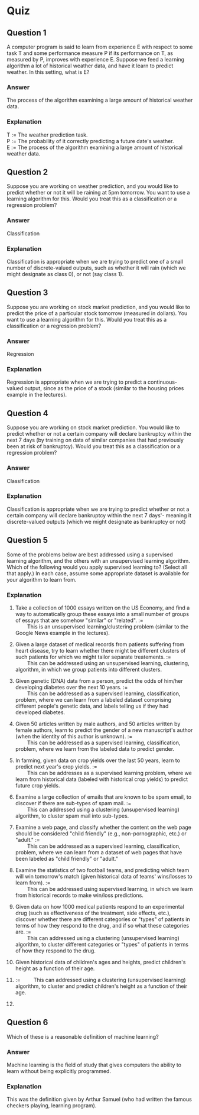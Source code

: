 Quiz
====

Question 1
----------

A computer program is said to learn from experience E with respect to some task T and some performance measure P if its performance on T, as measured by P, improves with experience E. Suppose we feed a learning algorithm a lot of historical weather data, and have it learn to predict weather. In this setting, what is E?

### Answer

The process of the algorithm examining a large amount of historical weather data.

### Explanation

T := The weather prediction task.  
P := The probability of it correctly predicting a future date's weather.  
E := The process of the algorithm examining a large amount of historical weather data.  

Question 2
----------

Suppose you are working on weather prediction, and you would like to predict whether or not it will be raining at 5pm tomorrow. You want to use a learning algorithm for this. Would you treat this as a classification or a regression problem?

### Answer

Classification

### Explanation

Classification is appropriate when we are trying to predict one of a small number of discrete-valued outputs, such as whether it will rain (which we might designate as class 0), or not (say class 1).

Question 3
----------

Suppose you are working on stock market prediction, and you would like to predict the price of a particular stock tomorrow (measured in dollars). You want to use a learning algorithm for this. Would you treat this as a classification or a regression problem?

### Answer

Regression

### Explanation

Regression is appropriate when we are trying to predict a continuous-valued output, since as the price of a stock (similar to the housing prices example in the lectures).

Question 4
----------

Suppose you are working on stock market prediction. You would like to predict whether or not a certain company will declare bankruptcy within the next 7 days (by training on data of similar companies that had previously been at risk of bankruptcy). Would you treat this as a classification or a regression problem?

### Answer

Classification

### Explanation

Classification is appropriate when we are trying to predict whether or not a certain company will declare bankruptcy within the next 7 days'- meaning it discrete-valued outputs (which we might designate as bankruptcy or not)


Question 5
----------

Some of the problems below are best addressed using a supervised learning algorithm, and the others with an unsupervised learning algorithm. Which of the following would you apply supervised learning to? (Select all that apply.) In each case, assume some appropriate dataset is available for your algorithm to learn from.

### Explanation

1) Take a collection of 1000 essays written on the US Economy, and find a way to automatically group these essays into a small number of groups of essays that are somehow "similar" or "related". :=  
&nbsp;&nbsp;&nbsp;&nbsp;&nbsp;&nbsp;&nbsp;&nbsp;This is an unsupervised learning/clustering problem (similar to the Google News example in the lectures).  

2) Given a large dataset of medical records from patients suffering from heart disease, try to learn whether there might be different clusters of such patients for which we might tailor separate treatements. :=  
&nbsp;&nbsp;&nbsp;&nbsp;&nbsp;&nbsp;&nbsp;&nbsp;This can be addressed using an unsupervised learning, clustering, algorithm, in which we group patients into different clusters.  

3) Given genetic (DNA) data from a person, predict the odds of him/her developing diabetes over the next 10 years. :=  
&nbsp;&nbsp;&nbsp;&nbsp;&nbsp;&nbsp;&nbsp;&nbsp;This can be addressed as a supervised learning, classification, problem, where we can learn from a labeled dataset comprising different people's genetic data, and labels telling us if they had developed diabetes.  

4) Given 50 articles written by male authors, and 50 articles written by female authors, learn to predict the gender of a new manuscript's author (when the identity of this author is unknown). :=  
&nbsp;&nbsp;&nbsp;&nbsp;&nbsp;&nbsp;&nbsp;&nbsp;This can be addressed as a supervised learning, classification, problem, where we learn from the labeled data to predict gender.  

5) In farming, given data on crop yields over the last 50 years, learn to predict next year's crop yields. :=  
&nbsp;&nbsp;&nbsp;&nbsp;&nbsp;&nbsp;&nbsp;&nbsp;This can be addresses as a supervised learning problem, where we learn from historical data (labeled with historical crop yields) to predict future crop yields.  

6) Examine a large collection of emails that are known to be spam email, to discover if there are sub-types of spam mail. :=  
&nbsp;&nbsp;&nbsp;&nbsp;&nbsp;&nbsp;&nbsp;&nbsp;This can addressed using a clustering (unsupervised learning) algorithm, to cluster spam mail into sub-types.  

7) Examine a web page, and classify whether the content on the web page should be considered "child friendly" (e.g., non-pornographic, etc.) or "adult." :=  
&nbsp;&nbsp;&nbsp;&nbsp;&nbsp;&nbsp;&nbsp;&nbsp;This can be addressed as a supervised learning, classification, problem, where we can learn from a dataset of web pages that have been labeled as "child friendly" or "adult."  

8) Examine the statistics of two football teams, and predicting which team will win tomorrow's match (given historical data of teams' wins/losses to learn from). :=  
&nbsp;&nbsp;&nbsp;&nbsp;&nbsp;&nbsp;&nbsp;&nbsp;This can be addressed using supervised learning, in which we learn from historical records to make win/loss predictions.  

9) Given data on how 1000 medical patients respond to an experimental drug (such as effectiveness of the treatment, side effects, etc.), discover whether there are different categories or "types" of patients in terms of how they respond to the drug, and if so what these categories are. :=  
&nbsp;&nbsp;&nbsp;&nbsp;&nbsp;&nbsp;&nbsp;&nbsp;This can addressed using a clustering (unsupervised learning) algorithm, to cluster different categories or "types" of patients in terms of how they respond to the drug. 

10) Given historical data of children's ages and heights, predict children's height as a function of their age. 
11)  :=  &nbsp;&nbsp;&nbsp;&nbsp;&nbsp;&nbsp;&nbsp;&nbsp;This can addressed using a clustering (unsupervised learning) algorithm, to cluster and predict children's height as a function of their age. 

11) 

Question 6
----------

Which of these is a reasonable definition of machine learning?

### Answer

Machine learning is the field of study that gives computers the ability to learn without being explicitly programmed.

### Explanation

This was the definition given by Arthur Samuel (who had written the famous checkers playing, learning program).
